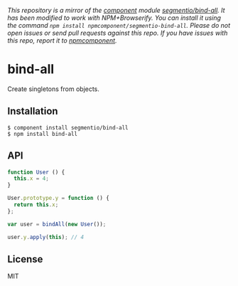 *This repository is a mirror of the [component](http://component.io) module [segmentio/bind-all](http://github.com/segmentio/bind-all). It has been modified to work with NPM+Browserify. You can install it using the command `npm install npmcomponent/segmentio-bind-all`. Please do not open issues or send pull requests against this repo. If you have issues with this repo, report it to [npmcomponent](https://github.com/airportyh/npmcomponent).*

# bind-all

  Create singletons from objects.

## Installation

    $ component install segmentio/bind-all
    $ npm install bind-all

## API

```javascript
function User () {
  this.x = 4;
}

User.prototype.y = function () {
  return this.x;
};

var user = bindAll(new User());

user.y.apply(this); // 4
```

## License

  MIT
